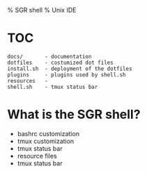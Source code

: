 % SGR shell
% Unix IDE

# TOC

    docs/       - documentation
    dotfiles    - costumized dot files
    install.sh  - deployment of the dotfiles
    plugins     - plugins used by shell.sh
    resources   -
    shell.sh    - tmux status bar

# What is the SGR shell?

  * bashrc customization
  * tmux customization
  * tmux status bar
  * resource files
  * tmux status bar
